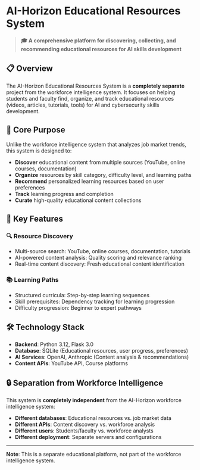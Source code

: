 # AI-Horizon Educational Resources System

> **🎓 A comprehensive platform for discovering, collecting, and recommending educational resources for AI skills development**

## 📋 Overview

The AI-Horizon Educational Resources System is a **completely separate** project from the workforce intelligence system. It focuses on helping students and faculty find, organize, and track educational resources (videos, articles, tutorials, tools) for AI and cybersecurity skills development.

## 🎯 Core Purpose

Unlike the workforce intelligence system that analyzes job market trends, this system is designed to:

- **Discover** educational content from multiple sources (YouTube, online courses, documentation)
- **Organize** resources by skill category, difficulty level, and learning paths
- **Recommend** personalized learning resources based on user preferences
- **Track** learning progress and completion
- **Curate** high-quality educational content collections

## 🚀 Key Features

### 🔍 Resource Discovery
- Multi-source search: YouTube, online courses, documentation, tutorials
- AI-powered content analysis: Quality scoring and relevance ranking
- Real-time content discovery: Fresh educational content identification

### 📚 Learning Paths
- Structured curricula: Step-by-step learning sequences
- Skill prerequisites: Dependency tracking for learning progression
- Difficulty progression: Beginner to expert pathways

## 🛠️ Technology Stack

- **Backend**: Python 3.12, Flask 3.0
- **Database**: SQLite (Educational resources, user progress, preferences)
- **AI Services**: OpenAI, Anthropic (Content analysis & recommendations)
- **Content APIs**: YouTube API, Course platforms

## 🔒 Separation from Workforce Intelligence

This system is **completely independent** from the AI-Horizon workforce intelligence system:

- **Different databases**: Educational resources vs. job market data
- **Different APIs**: Content discovery vs. workforce analysis  
- **Different users**: Students/faculty vs. workforce analysts
- **Different deployment**: Separate servers and configurations

---

**Note**: This is a separate educational platform, not part of the workforce intelligence system.
